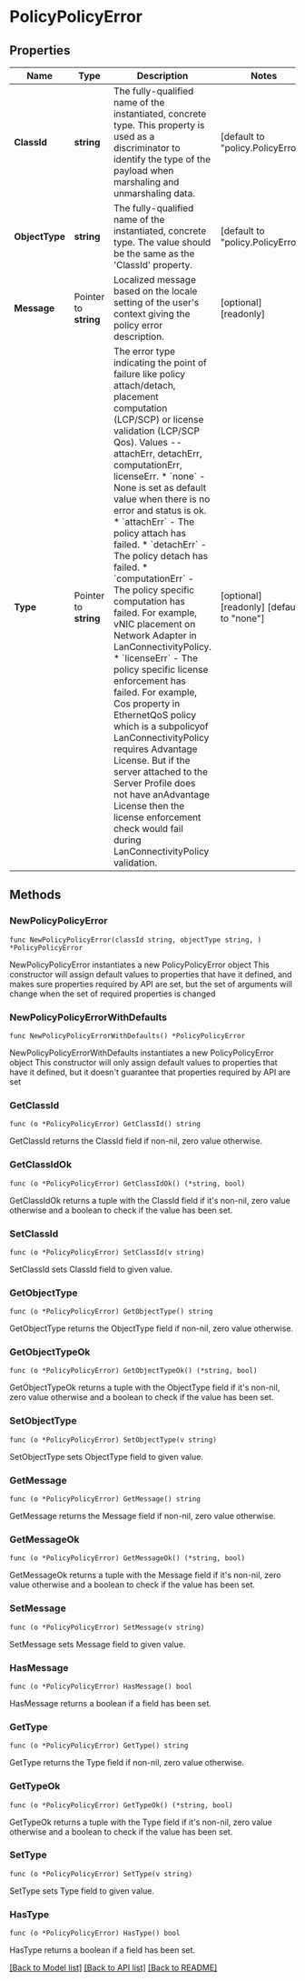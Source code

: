 # PolicyPolicyError

## Properties

Name | Type | Description | Notes
------------ | ------------- | ------------- | -------------
**ClassId** | **string** | The fully-qualified name of the instantiated, concrete type. This property is used as a discriminator to identify the type of the payload when marshaling and unmarshaling data. | [default to "policy.PolicyError"]
**ObjectType** | **string** | The fully-qualified name of the instantiated, concrete type. The value should be the same as the &#39;ClassId&#39; property. | [default to "policy.PolicyError"]
**Message** | Pointer to **string** | Localized message based on the locale setting of the user&#39;s context giving the policy error description. | [optional] [readonly] 
**Type** | Pointer to **string** | The error type indicating the point of failure like policy attach/detach, placement computation (LCP/SCP) or license validation (LCP/SCP Qos). Values  -- attachErr, detachErr, computationErr, licenseErr. * &#x60;none&#x60; - None is set as default value when there is no error and status is ok. * &#x60;attachErr&#x60; - The policy attach has failed. * &#x60;detachErr&#x60; - The policy detach has failed. * &#x60;computationErr&#x60; - The policy specific computation has failed. For example, vNIC placement on Network Adapter in LanConnectivityPolicy. * &#x60;licenseErr&#x60; - The policy specific license enforcement has failed. For example, Cos property in EthernetQoS policy which is a subpolicyof LanConnectivityPolicy requires Advantage License. But if the server attached to the Server Profile does not have anAdvantage License then the license enforcement check would fail during LanConnectivityPolicy validation. | [optional] [readonly] [default to "none"]

## Methods

### NewPolicyPolicyError

`func NewPolicyPolicyError(classId string, objectType string, ) *PolicyPolicyError`

NewPolicyPolicyError instantiates a new PolicyPolicyError object
This constructor will assign default values to properties that have it defined,
and makes sure properties required by API are set, but the set of arguments
will change when the set of required properties is changed

### NewPolicyPolicyErrorWithDefaults

`func NewPolicyPolicyErrorWithDefaults() *PolicyPolicyError`

NewPolicyPolicyErrorWithDefaults instantiates a new PolicyPolicyError object
This constructor will only assign default values to properties that have it defined,
but it doesn't guarantee that properties required by API are set

### GetClassId

`func (o *PolicyPolicyError) GetClassId() string`

GetClassId returns the ClassId field if non-nil, zero value otherwise.

### GetClassIdOk

`func (o *PolicyPolicyError) GetClassIdOk() (*string, bool)`

GetClassIdOk returns a tuple with the ClassId field if it's non-nil, zero value otherwise
and a boolean to check if the value has been set.

### SetClassId

`func (o *PolicyPolicyError) SetClassId(v string)`

SetClassId sets ClassId field to given value.


### GetObjectType

`func (o *PolicyPolicyError) GetObjectType() string`

GetObjectType returns the ObjectType field if non-nil, zero value otherwise.

### GetObjectTypeOk

`func (o *PolicyPolicyError) GetObjectTypeOk() (*string, bool)`

GetObjectTypeOk returns a tuple with the ObjectType field if it's non-nil, zero value otherwise
and a boolean to check if the value has been set.

### SetObjectType

`func (o *PolicyPolicyError) SetObjectType(v string)`

SetObjectType sets ObjectType field to given value.


### GetMessage

`func (o *PolicyPolicyError) GetMessage() string`

GetMessage returns the Message field if non-nil, zero value otherwise.

### GetMessageOk

`func (o *PolicyPolicyError) GetMessageOk() (*string, bool)`

GetMessageOk returns a tuple with the Message field if it's non-nil, zero value otherwise
and a boolean to check if the value has been set.

### SetMessage

`func (o *PolicyPolicyError) SetMessage(v string)`

SetMessage sets Message field to given value.

### HasMessage

`func (o *PolicyPolicyError) HasMessage() bool`

HasMessage returns a boolean if a field has been set.

### GetType

`func (o *PolicyPolicyError) GetType() string`

GetType returns the Type field if non-nil, zero value otherwise.

### GetTypeOk

`func (o *PolicyPolicyError) GetTypeOk() (*string, bool)`

GetTypeOk returns a tuple with the Type field if it's non-nil, zero value otherwise
and a boolean to check if the value has been set.

### SetType

`func (o *PolicyPolicyError) SetType(v string)`

SetType sets Type field to given value.

### HasType

`func (o *PolicyPolicyError) HasType() bool`

HasType returns a boolean if a field has been set.


[[Back to Model list]](../README.md#documentation-for-models) [[Back to API list]](../README.md#documentation-for-api-endpoints) [[Back to README]](../README.md)



